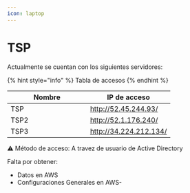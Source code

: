 ```yaml
---
icon: laptop
---
```


# TSP

Actualmente se cuentan con los siguientes servidores:

{% hint style="info" %}
Tabla de accesos
{% endhint %}

<table><thead><tr><th width="168.66668701171875">Nombre</th><th>IP de acceso</th></tr></thead><tbody><tr><td>TSP</td><td><a href="http://52.45.244.93/">http://52.45.244.93/</a></td></tr><tr><td>TSP2</td><td><a href="http://52.1.176.240/">http://52.1.176.240/</a></td></tr><tr><td>TSP3</td><td><a href="http://34.224.212.134/">http://34.224.212.134/</a></td></tr></tbody></table>

:warning: Método  de acceso: A travez de usuario de Active Directory



Falta por obtener:

* Datos en AWS
* Configuraciones Generales en AWS-
